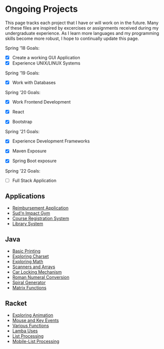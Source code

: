 # Ongoing Projects
This page tracks each project that I have or will work on in the future. Many of these files are inspired
by excercises or assignments received during my undergraduate experience. As I learn more languages and my programming
skills become more robust, I hope to continually update this page. 

Spring '18 Goals:
- [x] Create a working GUI Application
- [x] Experience UNIX/LINUX Systems

Spring '19 Goals:
- [x] Work with Databases


Spring '20 Goals:
- [x] Work Frontend Development
- [x] React
- [x] Bootstrap


Spring '21 Goals:
- [x] Experience Development Frameworks
- [x] Maven Exposure
- [x] Spring Boot exposure 


Spring '22 Goals:
- [ ] Full Stack Application


## Applications
- [Reimbursement Application](https://github.com/sbarrido/reimbursement)
- [Sud'n Impact Gym](https://github.com/sbarrido/sudden_gym)
- [Course Registration System](https://github.com/sbarrido/CourseApp.git)
- [Library System](https://github.com/sbarrido/LibraryApp)
## Java 
- [Basic Printing](projects/basicPrinting.md)
- [Exploring Charset](projects/charsetPrinting.md)
- [Exploring Math](projects/functions.md)
- [Scanners and Arrays](projects/scannersArray.md)
- [Car Locking Mechanism](projects/lockMech.md)
- [Roman Numeral Conversion](projects/romanConv.md)
- [Spiral Generator](projects/spiralGen.md)
- [Matrix Functions](projects/matrix.md)

## Racket
- [Exploring Animation](projects/racketAnimate.md)
- [Mouse and Key Events](projects/racketEvent.md)
- [Various Functions](projects/racketFunctions.md)
- [Lamba Uses](projects/racketLambda.md)
- [List Processing](projects/racketList.md)
- [Mobile-List Processing](projects/racketMobile.md)
